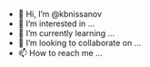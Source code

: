 - 👋 Hi, I’m @kbnissanov
- 👀 I’m interested in ...
- 🌱 I’m currently learning ...
- 💞️ I’m looking to collaborate on ...
- 📫 How to reach me ...

<!---
kbnissanov/kbnissanov is a ✨ special ✨ repository because its `README.md` (this file) appears on your GitHub profile.
You can click the Preview link to take a look at your changes.
--->

